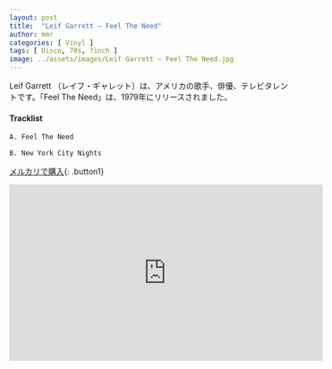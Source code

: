```yaml
---
layout: post
title:  "Leif Garrett – Feel The Need"
author: mmr
categories: [ Vinyl ]
tags: [ Disco, 70s, 7inch ]
image: ../assets/images/Leif Garrett – Feel The Need.jpg
---
```


Leif Garrett （レイフ・ギャレット）は、アメリカの歌手、俳優、テレビタレントです。「Feel The Need」は、1979年にリリースされました。

#### Tracklist
```md
A. Feel The Need

B. New York City Nights
```

[メルカリで購入](https://jp.mercari.com/item/m71551680773?afid=6142608987){: .button1}

<iframe width="560" height="315" src="https://www.youtube.com/embed/TRMGp2jq8iU?si=XPtTUOfI1mB0MQHJ" title="YouTube video player" frameborder="0" allow="accelerometer; autoplay; clipboard-write; encrypted-media; gyroscope; picture-in-picture; web-share" referrerpolicy="strict-origin-when-cross-origin" allowfullscreen></iframe>